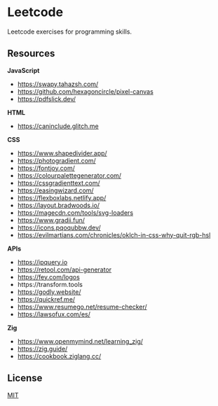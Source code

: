 # Leetcode

Leetcode exercises for programming skills.

## Resources

**JavaScript**

- https://swapy.tahazsh.com/
- https://github.com/hexagoncircle/pixel-canvas
- https://pdfslick.dev/

**HTML**

- https://caninclude.glitch.me

**CSS**

- https://www.shapedivider.app/
- https://photogradient.com/
- https://fontjoy.com/
- https://colourpalettegenerator.com/
- https://cssgradienttext.com/
- https://easingwizard.com/
- https://flexboxlabs.netlify.app/
- https://layout.bradwoods.io/
- https://magecdn.com/tools/svg-loaders
- https://www.gradii.fun/
- https://icons.pqoqubbw.dev/
- https://evilmartians.com/chronicles/oklch-in-css-why-quit-rgb-hsl

**APIs**

- https://ipquery.io
- https://retool.com/api-generator
- https://fey.com/logos
- https://transform․tools
- https://godly.website/
- https://quickref.me/
- https://www.resumego.net/resume-checker/
- https://lawsofux.com/es/

**Zig**

- https://www.openmymind.net/learning_zig/
- https://zig.guide/
- https://cookbook.ziglang.cc/

## License

[MIT](./LICENSE)
